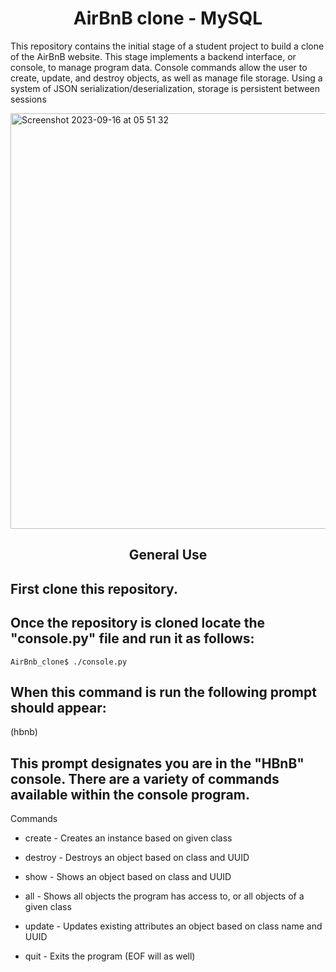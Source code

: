 
<center> <h1>AirBnB clone - MySQL</h1> </center>

This repository contains the initial stage of a student project to build a 
clone of the AirBnB website. This stage implements a backend interface, or 
console, to manage program data. Console commands allow the user to create,
update, and destroy objects, as well as manage file storage. Using a system
of JSON serialization/deserialization, storage is persistent between 
sessions

<img width="665" alt="Screenshot 2023-09-16 at 05 51 32" src="https://github.com/Abstaina44/website-footer/assets/48015890/c56b548d-62d2-4254-ba10-a552fce7edb0">


<center> <h2>General Use</h2> </center>


##  First clone this repository.

## Once the repository is cloned locate the "console.py" file and run it as follows:

`AirBnb_clone$ ./console.py`

## When this command is run the following prompt should appear:

(hbnb)

## This prompt designates you are in the "HBnB" console. There are a variety of commands available within the console program.

Commands

* create - Creates an instance based on given class

* destroy - Destroys an object based on class and UUID

* show - Shows an object based on class and UUID

* all - Shows all objects the program has access to, or all objects of a given class

* update - Updates existing attributes an object based on class name and UUID

* quit - Exits the program (EOF will as well)
